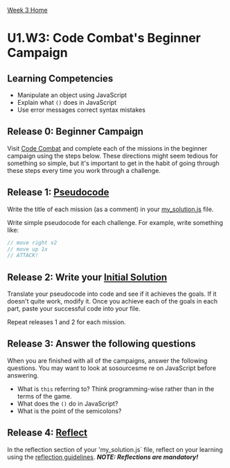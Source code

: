 [Week 3 Home](../)

# U1.W3: Code Combat's Beginner Campaign


## Learning Competencies
- Manipulate an object using JavaScript
- Explain what `()` does in JavaScript
- Use error messages correct syntax mistakes


## Release 0: Beginner Campaign
Visit [Code Combat](http://codecombat.com/play) and complete each of the missions in the beginner campaign using the steps below. These directions might seem tedious for something so simple, but it's important to get in the habit of going through these steps every time you work through a challenge.  

## Release 1: [Pseudocode](https://github.com/Devbootcamp/phase_0_handbook/blob/master/coding_references/pseudocode.md)
Write the title of each mission (as a comment) in your [my_solution.js](./my_solution.js) file. 
 
Write simple pseudocode for each challenge. For example, write something like:

```javascript
// move right x2
// move up 1x
// ATTACK!
```  

## Release 2: Write your [Initial Solution](https://github.com/Devbootcamp/phase_0_handbook/blob/master/coding_references/initial_solution.md)
Translate your pseudocode into code and see if it achieves the goals. If it doesn't quite work, modify it. Once you achieve each of the goals in each part, paste your successful code into your file. 

Repeat releases 1 and 2 for each mission.

## Release 3: Answer the following questions
When you are finished with all of the campaigns, answer the following questions. You may want to look at sosourcesme re on JavaScript before answering.
  - What is `this` referring to? Think programming-wise rather than in the terms of the game. 
  - What does the `()` do in JavaScript?
  - What is the point of the semicolons?

## Release 4: [Reflect](https://github.com/Devbootcamp/phase_0_handbook/blob/master/coding_references/reflection_guidelines.md)
In the reflection section of your 'my_solution.js` file, reflect on your learning using the [reflection guidelines](https://github.com/Devbootcamp/phase_0_handbook/blob/master/coding_references/reflection_guidelines.md). ***NOTE: Reflections are mandatory!***





